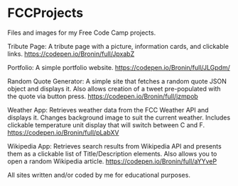 # FCCProjects
Files and images for my Free Code Camp projects.

Tribute Page: A tribute page with a picture, information cards, and clickable links.
https://codepen.io/Bronin/full/JpxabZ

Portfolio:  A simple portfolio website.
https://codepen.io/Bronin/full/JLGpdm/

Random Quote Generator:  A simple site that fetches a random quote JSON object and displays it.  Also allows creation of a tweet pre-populated with the quote via button press.
https://codepen.io/Bronin/full/jzmpob

Weather App:  Retrieves weather data from the FCC Weather API and displays it.  Changes background image to suit the current weather.  Includes clickable temperature unit display that will switch between C and F.
https://codepen.io/Bronin/full/pLabXV

Wikipedia App:  Retrieves search results from Wikipedia API and presents them as a clickable list of Title/Description elements.  Also allows you to open a random Wikipedia article.
https://codepen.io/Bronin/full/aYYveP

All sites written and/or coded by me for educational purposes.
